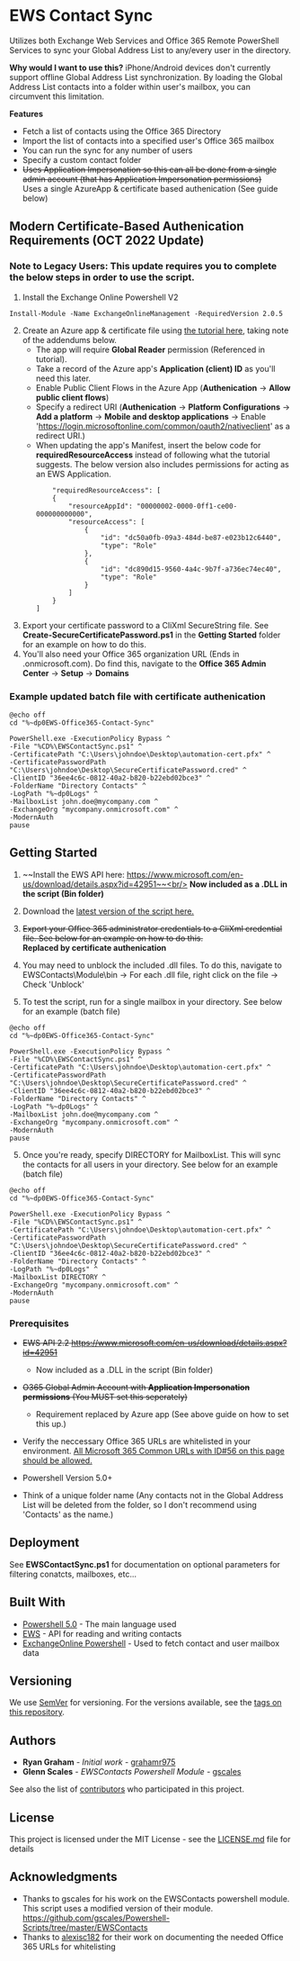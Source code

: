 # EWS Contact Sync
Utilizes both Exchange Web Services and Office 365 Remote PowerShell Services to sync your Global Address List to any/every user in the directory.

**Why would I want to use this?** iPhone/Android devices don't currently support offline Global Address List synchronization. By loading the Global Address List contacts into a folder within user's mailbox, you can circumvent this limitation.

**Features**
- Fetch a list of contacts using the Office 365 Directory
- Import the list of contacts into a specified user's Office 365 mailbox
- You can run the sync for any number of users
- Specify a custom contact folder
- ~~Uses Application Impersonation so this can all be done from a single admin account (that has Application Impersonation permissions)~~  
    Uses a single AzureApp & certificate based authenication (See guide below)

## Modern Certificate-Based Authenication Requirements (OCT 2022 Update)
### Note to Legacy Users: This update requires you to complete the below steps in order to use the script.
1. Install the Exchange Online Powershell V2
```
Install-Module -Name ExchangeOnlineManagement -RequiredVersion 2.0.5
```
2. Create an Azure app & certificate file using [the tutorial here](https://github.com/MicrosoftDocs/office-docs-powershell/blob/main/exchange/docs-conceptual/app-only-auth-powershell-v2.md), taking note of the addendums below.
    * The app will require **Global Reader** permission (Referenced in tutorial).
    * Take a record of the Azure app's **Application (client) ID** as you'll need this later.
    * Enable Public Client Flows in the Azure App (**Authenication** -> **Allow public client flows**)
    * Specify a redirect URI (**Authenication** -> **Platform Configurations** -> **Add a platform** -> **Mobile and desktop applications** -> Enable 'https://login.microsoftonline.com/common/oauth2/nativeclient' as a redirect URI.)
    * When updating the app's Manifest, insert the below code for **requiredResourceAccess** instead of following what the tutorial suggests. The below version also includes permissions for acting as an EWS Application.
        ```
            "requiredResourceAccess": [
            {
                "resourceAppId": "00000002-0000-0ff1-ce00-000000000000",
                "resourceAccess": [
                    {
                        "id": "dc50a0fb-09a3-484d-be87-e023b12c6440",
                        "type": "Role"
                    },
                    {
                        "id": "dc890d15-9560-4a4c-9b7f-a736ec74ec40",
                        "type": "Role"
                    }
                ]
            }
        ]
        ```
3. Export your certificate password to a CliXml SecureString file. See **Create-SecureCertificatePassword.ps1** in the **Getting Started** folder for an example on how to do this.
4. You'll also need your Office 365 organization URL (Ends in .onmicrosoft.com). Do find this, navigate to the **Office 365 Admin Center** -> **Setup** -> **Domains**
### Example updated batch file with certificate authenication
```
@echo off
cd "%~dp0EWS-Office365-Contact-Sync"

PowerShell.exe -ExecutionPolicy Bypass ^
-File "%CD%\EWSContactSync.ps1" ^
-CertificatePath "C:\Users\johndoe\Desktop\automation-cert.pfx" ^
-CertificatePasswordPath "C:\Users\johndoe\Desktop\SecureCertificatePassword.cred" ^
-ClientID "36ee4c6c-0812-40a2-b820-b22ebd02bce3" ^
-FolderName "Directory Contacts" ^
-LogPath "%~dp0Logs" ^
-MailboxList john.doe@mycompany.com ^
-ExchangeOrg "mycompany.onmicrosoft.com" ^
-ModernAuth
pause
```

## Getting Started

1. ~~Install the EWS API here: https://www.microsoft.com/en-us/download/details.aspx?id=42951~~<br/>
    **Now included as a .DLL in the script (Bin folder)**
3. Download the [latest version of the script here.](https://github.com/grahamr975/EWS-Office365-Contact-Sync)
4. ~~Export your Office 365 administrator credentials to a CliXml credential file. See below for an example on how to do this.~~<br/>
    **Replaced by certificate authenication**
5. You may need to unblock the included .dll files. To do this, navigate to EWSContacts\Module\bin -> For each .dll file, right click on the file -> Check 'Unblock'

4. To test the script, run for a single mailbox in your directory. See below for an example (batch file)
```
@echo off
cd "%~dp0EWS-Office365-Contact-Sync"

PowerShell.exe -ExecutionPolicy Bypass ^
-File "%CD%\EWSContactSync.ps1" ^
-CertificatePath "C:\Users\johndoe\Desktop\automation-cert.pfx" ^
-CertificatePasswordPath "C:\Users\johndoe\Desktop\SecureCertificatePassword.cred" ^
-ClientID "36ee4c6c-0812-40a2-b820-b22ebd02bce3" ^
-FolderName "Directory Contacts" ^
-LogPath "%~dp0Logs" ^
-MailboxList john.doe@mycompany.com ^
-ExchangeOrg "mycompany.onmicrosoft.com" ^
-ModernAuth
pause
```
5. Once you're ready, specify DIRECTORY for MailboxList. This will sync the contacts for all users in your directory. See below for an example (batch file)
```
@echo off
cd "%~dp0EWS-Office365-Contact-Sync"

PowerShell.exe -ExecutionPolicy Bypass ^
-File "%CD%\EWSContactSync.ps1" ^
-CertificatePath "C:\Users\johndoe\Desktop\automation-cert.pfx" ^
-CertificatePasswordPath "C:\Users\johndoe\Desktop\SecureCertificatePassword.cred" ^
-ClientID "36ee4c6c-0812-40a2-b820-b22ebd02bce3" ^
-FolderName "Directory Contacts" ^
-LogPath "%~dp0Logs" ^
-MailboxList DIRECTORY ^
-ExchangeOrg "mycompany.onmicrosoft.com" ^
-ModernAuth
pause
```

### Prerequisites

- ~~EWS API 2.2 https://www.microsoft.com/en-us/download/details.aspx?id=42951~~

    - Now included as a .DLL in the script (Bin folder)
- ~~O365 Global Admin Account with **Application Impersonation permissions** (You MUST set this seperately)~~
    
    - Requirement replaced by Azure app (See above guide on how to set this up.)
- Verify the neccessary Office 365 URLs are whitelisted in your environment. [All Microsoft 365 Common URLs with ID#56 on this page should be allowed.](https://docs.microsoft.com/en-us/microsoft-365/enterprise/urls-and-ip-address-ranges?view=o365-worldwide)
- Powershell Version 5.0+
- Think of a unique folder name (Any contacts not in the Global Address List will be deleted from the folder, so I don't recommend using 'Contacts' as the name.)

## Deployment

See **EWSContactSync.ps1** for documentation on optional parameters for filtering conatcts, mailboxes, etc...

## Built With

* [Powershell 5.0](https://github.com/PowerShell/PowerShell) - The main language used
* [EWS](https://docs.microsoft.com/en-us/exchange/client-developer/web-service-reference/ews-reference-for-exchange) - API for reading and writing contacts
* [ExchangeOnline Powershell](https://www.powershellgallery.com/packages/ExchangeOnlineManagement/2.0.5) - Used to fetch contact and user mailbox data

## Versioning

We use [SemVer](http://semver.org/) for versioning. For the versions available, see the [tags on this repository](https://github.com/your/project/tags). 

## Authors

* **Ryan Graham** - *Initial work* - [grahamr975](https://github.com/grahamr975)
* **Glenn Scales** - *EWSContacts Powershell Module* - [gscales](https://github.com/gscales)

See also the list of [contributors](https://github.com/your/project/contributors) who participated in this project.

## License

This project is licensed under the MIT License - see the [LICENSE.md](LICENSE.md) file for details

## Acknowledgments

* Thanks to gscales for his work on the EWSContacts powershell module. This script uses a modified version of their module. https://github.com/gscales/Powershell-Scripts/tree/master/EWSContacts
* Thanks to [alexisc182](https://github.com/alexisc182) for their work on documenting the needed Office 365 URLs for whitelisting
